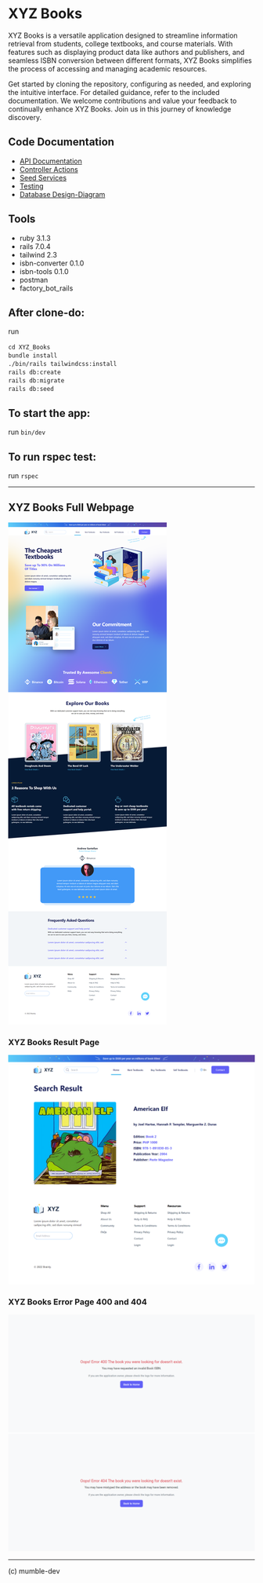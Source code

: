 # XYZ Books

XYZ Books is a versatile application designed to streamline information retrieval from students, college textbooks, and course materials. With features such as displaying product data like authors and publishers, and seamless ISBN conversion between different formats, XYZ Books simplifies the process of accessing and managing academic resources.

Get started by cloning the repository, configuring as needed, and exploring the intuitive interface. For detailed guidance, refer to the included documentation. We welcome contributions and value your feedback to continually enhance XYZ Books. Join us in this journey of knowledge discovery.

## Code Documentation

- [API Documentation](https://documenter.getpostman.com/view/15112734/2sA35MyJi7) <br>
- [Controller Actions](documentations/code-documentation.md) <br>
- [Seed Services](documentations/seeds-documentation.md)
- [Testing](documentations/testing.md)
- [Database Design-Diagram](https://dbdiagram.io/d/XYZBooks-65f8e4b3ae072629ce579976)

## Tools

- ruby 3.1.3
- rails 7.0.4
- tailwind 2.3
- isbn-converter 0.1.0
- isbn-tools 0.1.0
- postman
- factory_bot_rails

## After clone-do:

run

`cd XYZ_Books` <br>
`bundle install` <br>
`./bin/rails tailwindcss:install` <br>
`rails db:create` <br>
`rails db:migrate` <br>
`rails db:seed` <br>

## To start the app:

run
`bin/dev`

## To run rspec test:

run
`rspec`

---

## XYZ Books Full Webpage

![XYZ-Books Web Page](documentations/xyz-books-wepage.png)

### XYZ Books Result Page

![XYZ-Books Result Page](documentations/result-page.png)

### XYZ Books Error Page 400 and 404

![XYZ-Books Error 400 Page](documentations/error-400-page.png)
![XYZ-Books Error 404 Page](documentations/error-404-page.png)

---

(c) mumble-dev
